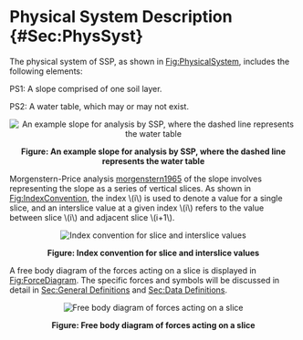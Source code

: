 # Physical System Description {#Sec:PhysSyst}

The physical system of SSP, as shown in [Fig:PhysicalSystem](./SecPhysSyst.md#Figure:PhysicalSystem), includes the following elements:

PS1: A slope comprised of one soil layer.

PS2: A water table, which may or may not exist.

<div id="Figure:PhysicalSystem" align="center" >

![An example slope for analysis by SSP, where the dashed line represents the water table](./assets/PhysSyst.png)

**Figure: An example slope for analysis by SSP, where the dashed line represents the water table**

</div>

Morgenstern-Price analysis [morgenstern1965](./SecReferences.md#morgenstern1965) of the slope involves representing the slope as a series of vertical slices. As shown in [Fig:IndexConvention](./SecPhysSyst.md#Figure:IndexConvention), the index \\(i\\) is used to denote a value for a single slice, and an interslice value at a given index \\(i\\) refers to the value between slice \\(i\\) and adjacent slice \\(i+1\\).

<div id="Figure:IndexConvention" align="center" >

![Index convention for slice and interslice values](./assets/IndexConvention.png)

**Figure: Index convention for slice and interslice values**

</div>

A free body diagram of the forces acting on a slice is displayed in [Fig:ForceDiagram](./SecPhysSyst.md#Figure:ForceDiagram). The specific forces and symbols will be discussed in detail in [Sec:General Definitions](./SecGDs.md#Sec:GDs) and [Sec:Data Definitions](./SecDDs.md#Sec:DDs).

<div id="Figure:ForceDiagram" align="center" >

![Free body diagram of forces acting on a slice](./assets/ForceDiagram.png)

**Figure: Free body diagram of forces acting on a slice**

</div>
